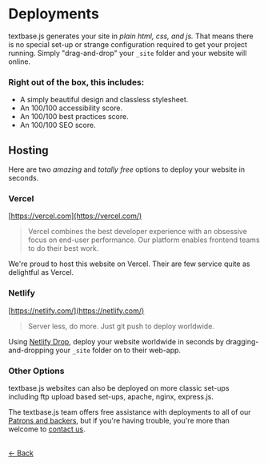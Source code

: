 # Deployments

textbase.js generates your site in _plain html, css, and js._ That means there is no special set-up or strange configuration required to get your project running. Simply "drag-and-drop" your `_site` folder and your website will online.

### Right out of the box, this includes:

- A simply beautiful design and classless stylesheet.
- An 100/100 accessibility score.
- An 100/100 best practices score.
- An 100/100 SEO score.

## Hosting

Here are two _amazing_ and _totally free_ options to deploy your website in seconds.

### Vercel

[https://vercel.com](https://vercel.com/)

> Vercel combines the best developer experience with an obsessive focus on end-user performance.
> Our platform enables frontend teams to do their best work.

We're proud to host this website on Vercel. Their are few service quite as delightful as Vercel.

### Netlify

[https://netlify.com/](https://netlify.com/)

> Server less, do more. Just git push to deploy worldwide.

Using [Netlify Drop](https://app.netlify.com/drop), deploy your website worldwide in seconds by dragging-and-dropping your `_site` folder on to their web-app.

### Other Options

textbase.js websites can also be deployed on more classic set-ups including ftp upload based set-ups, apache, nginx, express.js.

The textbase.js team offers free assistance with deployments to all of our [Patrons and backers](/back), but if you're having trouble, you're more than welcome to [contact us](/contact).

<br />[&larr; Back](/docs)
